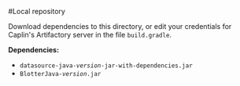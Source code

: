 #Local repository

Download dependencies to this directory, or edit your credentials for Caplin's Artifactory
server in the file `build.gradle`.

**Dependencies:**

* <code>datasource-java-<em>version</em>-jar-with-dependencies.jar</code>
* <code>BlotterJava-<em>version</em>.jar</code>
